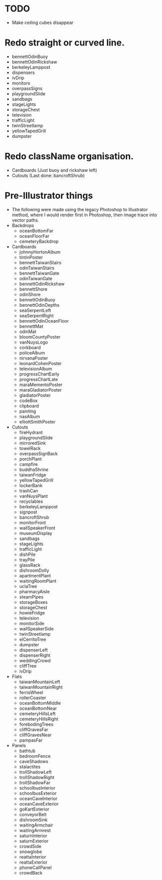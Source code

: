 # TODO
* Make ceiling cubes disappear

# Redo straight or curved line.
* bennettOdinBuoy
* bennettOdinRickshaw
* berkeleyLamppost
* dispensers
* ivDrip
* monitors
* overpassSigns
* playgroundSlide
* sandbags
* stageLights
* storageChest
* television
* trafficLight
* twinStreetlamp
* yellowTapedGrill
* dumpster

# Redo className organisation.
* Cardboards (Just buoy and rickshaw left)
* Cutouts (Last done: bancroftShrub)

# Pre-Illustrator things
* The following were made using the legacy Photoshop to Illustrator method, where I would render first in Photoshop, then image trace into vector paths.
* Backdrops
    * oceanBottomFar
    * oceanFloorFar
    * cemeteryBackdrop
* Cardboards
    * johnnyHortonAlbum
    * tintinPoster
    * bennettTaiwanStairs
    * odinTaiwanStairs
    * bennettTaiwanGate
    * odinTaiwanGate
    * bennettOdinRickshaw
    * bennettShore
    * odinShore
    * bennettOdinBuoy
    * bennettOdinDepths
    * seaSerpentLeft
    * seaSerpentRight
    * bennettOdinOceanFloor
    * bennettMat
    * odinMat
    * bloomCountyPoster
    * vanNuysLogo
    * corkboard
    * policeAlbum
    * nirvanaPoster
    * leonardCohenPoster
    * televisionAlbum
    * progressChartEarly
    * progressChartLate
    * maraMementoPoster
    * maraGladiatorPoster
    * gladiatorPoster
    * codeBox
    * clipboard
    * painting
    * nasAlbum
    * elliottSmithPoster
* Cutouts
    * fireHydrant
    * playgroundSlide
    * mirroredSink
    * towelRack
    * overpassSignBack
    * porchPlant
    * campfire
    * buddhaShrine
    * taiwanFridge
    * yellowTapedGrill
    * lockerBank
    * trashCan
    * vanNuysPlant
    * recyclables
    * berkeleyLamppost
    * signpost
    * bancroftShrub
    * monitorFront
    * wallSpeakerFront
    * museumDisplay
    * sandbags
    * stageLights
    * trafficLight
    * dishPile
    * trayPile
    * glassRack
    * dishroomDolly
    * apartmentPlant
    * waitingRoomPlant
    * uclaTree
    * pharmacyAisle
    * steamPipes
    * storageBoxes
    * storageChest
    * howieFridge
    * television
    * monitorSide
    * wallSpeakerSide
    * twinStreetlamp
    * elCerritoTree
    * dumpster
    * dispenserLeft
    * dispenserRight
    * weddingCrowd
    * cliffTree
    * ivDrip
* Flats
    * taiwanMountainLeft
    * taiwanMountainRight
    * ferrisWheel
    * rollerCoaster
    * oceanBottomMiddle
    * oceanBottomNear
    * cemeteryHillsLeft
    * cemeteryHillsRight
    * forebodingTrees
    * cliffGravesFar
    * cliffGravesNear
    * pampasFar
* Panels
    * bathtub
    * bedroomFence
    * caveShadows
    * stalactites
    * trollShadowLeft
    * trollShadowRight
    * trollShadowFar
    * schoolbusInterior
    * schoolbusExterior
    * oceanCaveInterior
    * oceanCaveExterior
    * goKartExterior
    * conveyorBelt
    * dishroomSink
    * waitingArmchair
    * waitingArmrest
    * saturnInterior
    * saturnExterior
    * crowdSide
    * snowglobe
    * reattaInterior
    * reattaExterior
    * phoneCallPanel
    * crowdBack
